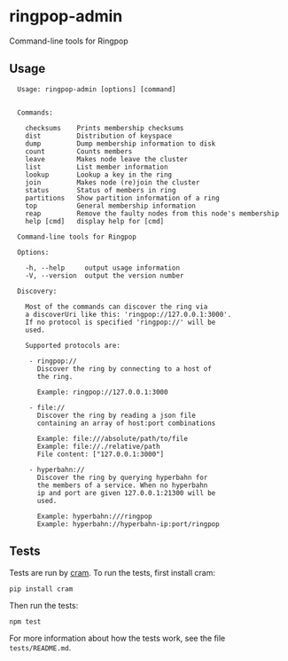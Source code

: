 # ringpop-admin
Command-line tools for Ringpop

## Usage

```
  Usage: ringpop-admin [options] [command]


  Commands:

    checksums    Prints membership checksums
    dist         Distribution of keyspace
    dump         Dump membership information to disk
    count        Counts members
    leave        Makes node leave the cluster
    list         List member information
    lookup       Lookup a key in the ring
    join         Makes node (re)join the cluster
    status       Status of members in ring
    partitions   Show partition information of a ring
    top          General membership information
    reap         Remove the faulty nodes from this node's membership
    help [cmd]   display help for [cmd]

  Command-line tools for Ringpop

  Options:

    -h, --help     output usage information
    -V, --version  output the version number

  Discovery:

    Most of the commands can discover the ring via
    a discoverUri like this: 'ringpop://127.0.0.1:3000'.
    If no protocol is specified 'ringpop://' will be
    used.

    Supported protocols are:

     - ringpop://
       Discover the ring by connecting to a host of
       the ring.

       Example: ringpop://127.0.0.1:3000

     - file://
       Discover the ring by reading a json file
       containing an array of host:port combinations

       Example: file:///absolute/path/to/file
       Example: file://./relative/path
       File content: ["127.0.0.1:3000"]

     - hyperbahn://
       Discover the ring by querying hyperbahn for
       the members of a service. When no hyperbahn
       ip and port are given 127.0.0.1:21300 will be
       used.

       Example: hyperbahn:///ringpop
       Example: hyperbahn://hyperbahn-ip:port/ringpop
```

## Tests

Tests are run by [cram](https://bitheap.org/cram/). To run the tests, first install cram:

    pip install cram

Then run the tests:

    npm test

For more information about how the tests work, see the file `tests/README.md`.
